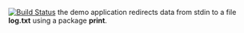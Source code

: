 [![Build Status](https://travis-ci.org/Grbak/lab11.svg?branch=master)](https://travis-ci.org/Grbak/lab11)
the demo application redirects data from stdin to a file **log.txt** using a package **print**.
